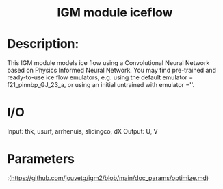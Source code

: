 ### <h1 align="center" id="title">IGM module iceflow </h1>

# Description:

This IGM module models ice flow using a Convolutional Neural Network based on 
Physics Informed Neural Network. You may find pre-trained and ready-to-use ice 
flow emulators, e.g. using the default emulator = f21_pinnbp_GJ_23_a, or using 
an initial untrained with emulator =''.

# I/O

Input: thk, usurf, arrhenuis, slidingco, dX
Output: U, V

# Parameters

:(https://github.com/jouvetg/igm2/blob/main/doc_params/optimize.md)